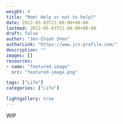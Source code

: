 ```yaml
---
weight: 4
title: "Mom! Help or not to help?"
date: 2022-05-03T21:00:00+00:00
lastmod: 2022-05-03T21:00:00+00:00
draft: false
author: "Jen-Chieh Shen"
authorLink: "https://www.jcs-profile.com/"
description: ""
images: []
resources:
- name: "featured-image"
  src: "featured-image.png"

tags: ["Life"]
categories: ["Life"]

lightgallery: true
---
```


WIP
